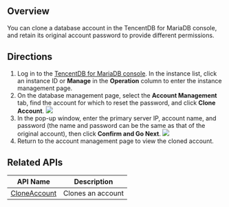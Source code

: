## Overview
You can clone a database account in the TencentDB for MariaDB console, and retain its original account password to provide different permissions.

## Directions
1. Log in to the [TencentDB for MariaDB console](https://console.cloud.tencent.com/mariadb). In the instance list, click an instance ID or **Manage** in the **Operation** column to enter the instance management page.
2. On the database management page, select the **Account Management** tab, find the account for which to reset the password, and click **Clone Account**.
![](https://staticintl.cloudcachetci.com/yehe/backend-news/GWuS909_3.png)
3. In the pop-up window, enter the primary server IP, account name, and password (the name and password can be the same as that of the original account), then click **Confirm and Go Next**.
![](https://staticintl.cloudcachetci.com/yehe/backend-news/9IrF853_4.png)
4. Return to the account management page to view the cloned account.

## Related APIs

| API Name | Description |
| ------------------------------------------------------------ | ------------ |
| [CloneAccount](https://intl.cloud.tencent.com/document/product/237/20257) | Clones an account |

